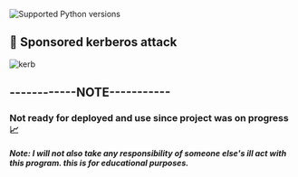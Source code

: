 ![Supported Python versions](https://img.shields.io/badge/python-3.7+-blue.svg) 

## :triangular_flag_on_post: Sponsored kerberos attack

![kerb](https://github.com/Sulaimannabdul/MassachusettsKerberos/assets/151133481/0a97ecea-b9d2-4913-b981-4ad6df9aa7c6)

## ------------NOTE-----------

### Not ready for deployed and use since project was on progress 📈
***Note: I will not also take any responsibility of someone else's ill act with this program. this is for educational purposes.***
